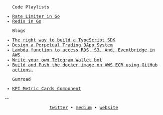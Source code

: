 <samp>
  <ul>
    <p>Code Playlists</p>
    <li>
      <a href="https://youtube.com/playlist?list=PLj8MD51SiJ3r73k0cWMU4DBCPEu4vN_D-&si=JhhYn5XcLhFvkc0y" target="_blank">Rate Limiter in Go</a>    
    </li>
    <li>
      <a href="https://youtube.com/playlist?list=PLj8MD51SiJ3ol0gAqfmrS0dI8EKa_X9ut&si=gSub4VaZTipTtHd-" target="_blank">Redis in Go</a>    
    </li>
  </ul>
</samp>


<samp>
  <ul>
    <p>Blogs</p>
    <li>
      <a href="https://hsnice16.medium.com/the-right-way-to-build-a-typescript-sdk-75657476bc95" target="_blank">The right way to build a TypeScript SDK</a>    
    </li>
    <li>
      <a href="https://hsnice16.medium.com/design-a-perpetual-trading-dapp-system-9477908ed718" target="_blank">Design a Perpetual Trading DApp System</a>    
    </li>
    <li>
      <a href="https://hsnice16.medium.com/lambda-function-to-access-rds-s3-and-eventbridge-in-aws-f55b95e7a5bc" target="_blank">Lambda function to access RDS, S3. And, Eventbridge in AWS</a>    
    </li>
    <li>
      <a href="https://hsnice16.medium.com/write-your-own-telegram-wallet-bot-84a8877af038" target="_blank">Write your own Telegram Wallet bot</a>    
    </li>
    <li>
      <a href="https://medium.com/@hsnice16/build-and-push-the-docker-image-on-aws-ecr-using-github-actions-ae58567dc79e" target="_blank">Build and Push the docker image on AWS ECR using GitHub actions.</a>    
    </li>
<!--     <li></li>
   <a href="https://hsnice16.medium.com/">...more</a> -->
  </ul>
</samp>

<samp>
  <ul>
    <p>Gumroad</p>
    <li>
      <a href="https://hsnice.gumroad.com/l/pdnbo" target="_blank">KPI Metric Cards Component</a>    
    </li>
  </ul>
</samp>

<!--
<samp>
  <ul>
    <p>Projects</p>
    <!--
    <li>
      <a href="https://techinterviewexp.site/">techinterviewexp.site</a>    
    </li>
    // missing end

    <li>
      <a href="https://forming-typeform.vercel.app/">forming-typeform.vercel.app</a>      
    </li>
    <li>
      <a href="https://poshui.netlify.app/">poshui.netlify.app</a>
    </li>
    <li>
      <a href="https://vanilla-web.netlify.app/">vanilla-web.netlify.app</a>
    </li>
  </ul>
</samp>
-->

<!--
<samp>
  <ul>
    <p>Talks</p>
    <li>
      <a href="https://youtu.be/5nwA9B9LSaM?si=8rteLmCtBSuBDf4y">Debug Efficiently using React Developer Tools</a>    
    </li>
  </ul>
</samp>
-->

--

<p align="center">
  <samp>
    <a href="https://twitter.com/hsnice16" target="_blank">twitter</a> • 
    <a href="https://hsnice16.medium.com/" target="_blank">medium</a> • 
    <a href="https://personal-logs.vercel.app/book" target="_blank">website</a>
  </samp>
</p>
